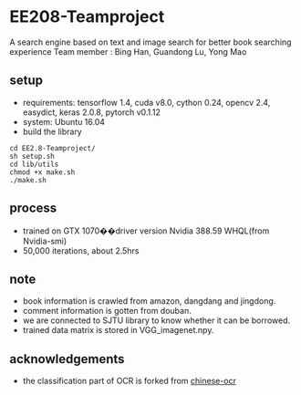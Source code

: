 # EE208-Teamproject
A search engine based on text and image search for better book searching experience
Team member : Bing Han, Guandong Lu, Yong Mao

## setup
- requirements: tensorflow 1.4, cuda v8.0, cython 0.24, opencv 2.4, easydict, keras 2.0.8, pytorch v0.1.12
- system: Ubuntu 16.04
- build the library
```shell
cd EE2.8-Teamproject/
sh setup.sh
cd lib/utils
chmod +x make.sh
./make.sh
```

## process
- trained on GTX 1070��driver version Nvidia 388.59 WHQL(from Nvidia-smi)
- 50,000 iterations, about 2.5hrs

## note
- book information is crawled from amazon, dangdang and jingdong.
- comment information is gotten from douban.
- we are connected to SJTU library to know whether it can be borrowed.
- trained data matrix is stored in VGG_imagenet.npy.

## acknowledgements
- the classification part of OCR is forked from <a href = "https://github.com/chineseocr/chinese-ocr">chinese-ocr</a>
